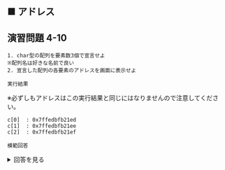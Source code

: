 ## ■ アドレス

## 演習問題 4-10

```
1. char型の配列を要素数3個で宣言せよ
※配列名は好きな名前で良い
2. 宣言した配列の各要素のアドレスを画面に表示せよ
```

`実行結果`

※必ずしもアドレスはこの実行結果と同じにはなりませんので注意してください。

```
c[0]  : 0x7ffedbfb21ed
c[1]  : 0x7ffedbfb21ee
c[2]  : 0x7ffedbfb21ef
```

`模範回答`

<details>
<summary>回答を見る</summary>

```c
#include <stdio.h>

main()
{
    char c[3];

    printf("c[0]  : %p\n", &c[0]);
    printf("c[1]  : %p\n", &c[1]);
    printf("c[2]  : %p\n", &c[2]);
}
```
</details>